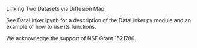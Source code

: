 Linking Two Datasets via Diffusion Map

See DataLinker.ipynb for a description of the DataLinker.py module and an example of how to use its functions.

We acknowledge the support of NSF Grant 1521786.
